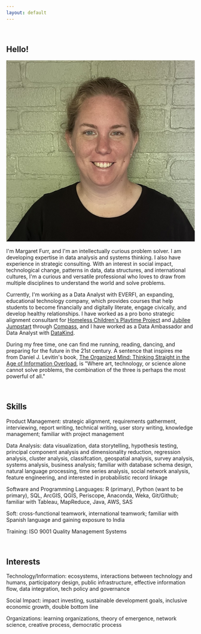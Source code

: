 ```yaml
---
layout: default
---
```


<br>

## Hello!

<img class="profile-picture" src="me.jpg">


I'm Margaret Furr, and I'm an intellectually curious problem solver. I am developing expertise in data analysis and systems thinking. I also have experience in strategic consulting. With an interest in social impact, technological change, patterns in data, data structures, and international cultures, I'm a curious and versatile professional who loves to draw from multiple disciplines to understand the world and solve problems.

Currently, I'm working as a Data Analyst with EVERFI, an expanding, educational technology company, which provides courses that help students to become financially and digitally literate, engage civically, and develop healthy relationships. I have worked as a pro bono strategic alignment consultant for [Homeless Children's Playtime Project](https://www.playtimeproject.org) and [Jubilee Jumpstart](http://www.jubileejumpstart.org) through [Compass](http://compassprobono.org), and I have worked as a Data Ambassador and Data Analyst with [DataKind](http://www.datakind.org). 

During my free time, one can find me running, reading, dancing, and preparing for the future in the 21st century. A sentence that inspires me from Daniel J. Levitin's book, [The Organized Mind: Thinking Straight in the Age of Information Overload](https://www.amazon.com/Organized-Mind-Thinking-Straight-Information/dp/0147516315), is "Where art, technology, or science alone cannot solve problems, the combination of the three is perhaps the most powerful of all." 

<br>

## Skills

Product Management: strategic alignment, requirements gatherment, interviewing, report writing, technical writing, user story writing, knowledge management; familiar with project management

Data Analysis: data visualization, data storytelling, hypothesis testing, principal component analysis and dimensionality reduction, regression analysis, cluster analysis, classifcation, geospatial analysis, survey analysis, systems analysis, business analysis; familiar with database schema design, natural language processing, time series analysis, social network analysis, feature engineering, and interested in probabilistic record linkage 

Software and Programming Languages: R (primary), Python (want to be primary), SQL, ArcGIS, QGIS, Periscope, Anaconda, Weka, Git/Github; familiar with Tableau, MapReduce, Java, AWS, SAS

Soft: cross-functional teamwork, international teamwork; familiar with Spanish language and gaining exposure to India

Training: ISO 9001 Quality Management Systems

<br>

## Interests

Technology/Information: ecosystems, interactions between technology and humans, participatory design, public infrastructure, effective information flow, data integration, tech policy and governance

Social Impact: impact investing, sustainable development goals, inclusive economic growth, double bottom line

Organizations: learning organizations, theory of emergence, network science, creative process, democratic process

<br>


